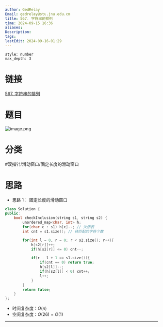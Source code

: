 ```yaml
---
author: GedRelay
Email: gedrelay@stu.jnu.edu.cn
title: 567. 字符串的排列
time: 2024-09-15 16:36
aliases: 
Description: 
tags: 
lastEdit: 2024-09-16-01:29
---
```


```toc
style: number
max_depth: 3
```

# 链接
[567. 字符串的排列](https://leetcode.cn/problems/permutation-in-string/) 

# 题目
![image.png](https://ged-pic-bed.oss-cn-guangzhou.aliyuncs.com/img/202409151637299.png)


# 分类
#双指针/滑动窗口/固定长度的滑动窗口 

# 思路
- 思路 1：
固定长度的滑动窗口


```cpp
class Solution {
public:
    bool checkInclusion(string s1, string s2) {
        unordered_map<char, int> h;
        for(char c : s1) h[c]--; // 欠债表
        int cnt = s1.size(); // 待匹配的字符个数

        for(int l = 0, r = 0; r < s2.size(); r++){
            h[s2[r]]++;
            if(h[s2[r]] <= 0) cnt--;

            if(r - l + 1 == s1.size()){
                if(cnt == 0) return true;
                h[s2[l]]--;
                if(h[s2[l]] < 0) cnt++;
                l++;
            }
        }
        return false;
    }
};
```


- 时间复杂度：${O\left( n \right)  }$ 
- 空间复杂度：${O\left( 26 \right) =O\left( 1 \right)  }$ 


---

